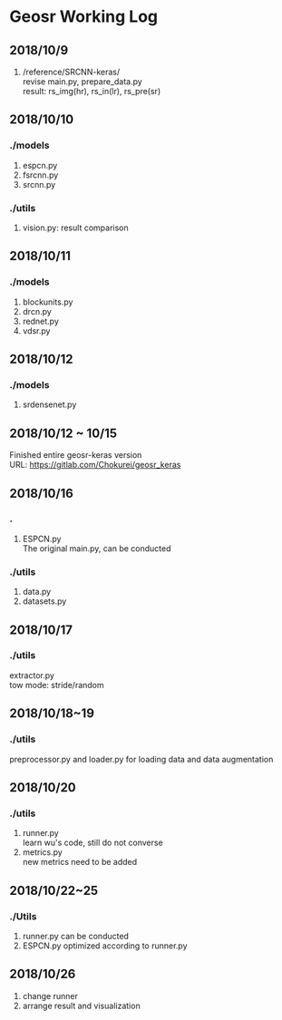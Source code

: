 # Geosr Working Log
## 2018/10/9
1. /reference/SRCNN-keras/  
revise main.py, prepare_data.py  
result: rs_img(hr), rs_in(lr), rs_pre(sr)

## 2018/10/10
### ./models
1. espcn.py  
2. fsrcnn.py  
3. srcnn.py
### ./utils
1. vision.py: result comparison

## 2018/10/11
### ./models
1. blockunits.py
2. drcn.py
3. rednet.py
4. vdsr.py

## 2018/10/12
### ./models
1. srdensenet.py

## 2018/10/12 ~ 10/15
Finished entire geosr-keras version  
URL: https://gitlab.com/Chokurei/geosr_keras

## 2018/10/16
### .
1. ESPCN.py  
The original main.py, can be conducted
### ./utils
1. data.py
2. datasets.py

## 2018/10/17
### ./utils
extractor.py  
tow mode: stride/random

## 2018/10/18~19
### ./utils
preprocessor.py and loader.py
for loading data and data augmentation

## 2018/10/20
### ./utils
1. runner.py  
learn wu's code, still do not converse  
2. metrics.py  
new metrics need to be added

## 2018/10/22~25
### ./Utils
1. runner.py
can be conducted
2. ESPCN.py
optimized according to runner.py

## 2018/10/26
1. change runner
2. arrange result and visualization
